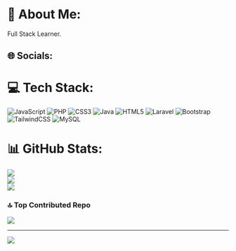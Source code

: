 # 💫 About Me:
Full Stack Learner. 

## 🌐 Socials:


# 💻 Tech Stack:
![JavaScript](https://img.shields.io/badge/javascript-%23323330.svg?style=for-the-badge&logo=javascript&logoColor=%23F7DF1E) ![PHP](https://img.shields.io/badge/php-%23777BB4.svg?style=for-the-badge&logo=php&logoColor=white) ![CSS3](https://img.shields.io/badge/css3-%231572B6.svg?style=for-the-badge&logo=css3&logoColor=white) ![Java](https://img.shields.io/badge/java-%23ED8B00.svg?style=for-the-badge&logo=java&logoColor=white) ![HTML5](https://img.shields.io/badge/html5-%23E34F26.svg?style=for-the-badge&logo=html5&logoColor=white) ![Laravel](https://img.shields.io/badge/laravel-%23FF2D20.svg?style=for-the-badge&logo=laravel&logoColor=white) ![Bootstrap](https://img.shields.io/badge/bootstrap-%23563D7C.svg?style=for-the-badge&logo=bootstrap&logoColor=white) ![TailwindCSS](https://img.shields.io/badge/tailwindcss-%2338B2AC.svg?style=for-the-badge&logo=tailwind-css&logoColor=white) ![MySQL](https://img.shields.io/badge/mysql-%2300f.svg?style=for-the-badge&logo=mysql&logoColor=white)

# 📊 GitHub Stats:
![](https://github-readme-stats.vercel.app/api?username=FruHafizd&theme=dark&hide_border=false&include_all_commits=true&count_private=true)<br/>
![](https://github-readme-streak-stats.herokuapp.com/?user=FruHafizd&theme=dark&hide_border=false)<br/>
![](https://github-readme-stats.vercel.app/api/top-langs/?username=FruHafizd&theme=dark&hide_border=false&include_all_commits=true&count_private=true&layout=compact)

### 🔝 Top Contributed Repo
![](https://github-contributor-stats.vercel.app/api?username=FruHafizd&limit=5&theme=dark&combine_all_yearly_contributions=true)

---
[![](https://visitcount.itsvg.in/api?id=FruHafizd&icon=0&color=0)](https://visitcount.itsvg.in)

<!-- Proudly created with GPRM ( https://gprm.itsvg.in ) -->
